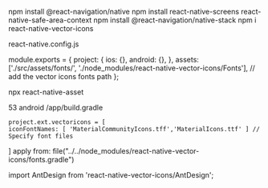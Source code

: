 npm install @react-navigation/native
npm install react-native-screens react-native-safe-area-context
npm install @react-navigation/native-stack
npm i react-native-vector-icons


react-native.config.js

module.exports = {
      project: {
        ios: {},
        android: {},
      },
      assets: ['./src/assets/fonts/', './node_modules/react-native-vector-icons/Fonts'], // add the vector icons fonts path
    };
    

npx react-native-asset


53
android /app/build.gradle

    project.ext.vectoricons = [
    iconFontNames: [ 'MaterialCommunityIcons.tff','MaterialIcons.ttf' ] // Specify font files
]
apply from: file("../../node_modules/react-native-vector-icons/fonts.gradle")


import AntDesign from 'react-native-vector-icons/AntDesign';
      <!-- <AntDesign name="rightcircleo" size={30} color="red" /> -->
      <!-- https://oblador.github.io/react-native-vector-icons/ -->



<!-- https://www.figma.com/design/0OdqECDJ15b1LAminpxEGj/Coffe-Shop-React-Native-(Community)?node-id=402-2&node-type=symbol&t=qtXY6hFaI3DBOSA0-0 -->